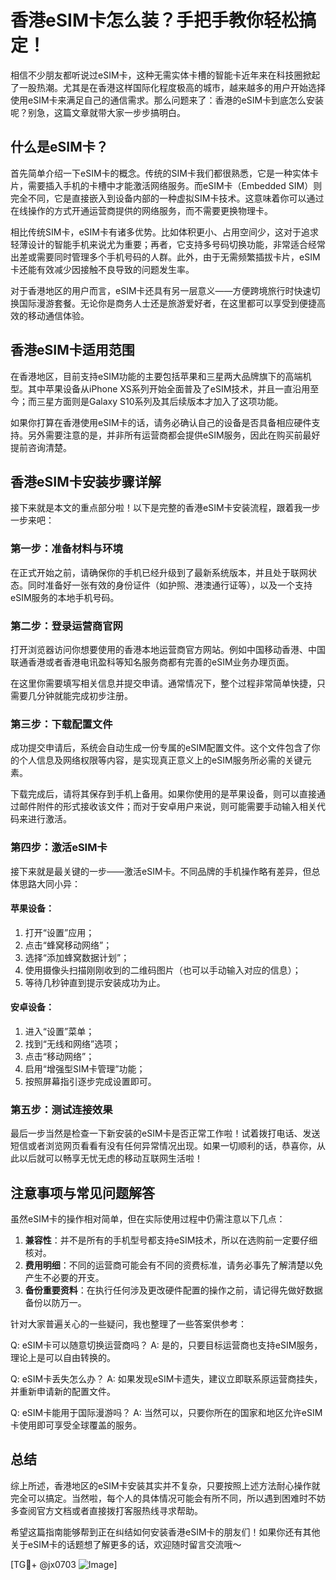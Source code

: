 # 香港eSIM卡怎么装？手把手教你轻松搞定！

相信不少朋友都听说过eSIM卡，这种无需实体卡槽的智能卡近年来在科技圈掀起了一股热潮。尤其是在香港这样国际化程度极高的城市，越来越多的用户开始选择使用eSIM卡来满足自己的通信需求。那么问题来了：香港的eSIM卡到底怎么安装呢？别急，这篇文章就带大家一步步搞明白。

## 什么是eSIM卡？

首先简单介绍一下eSIM卡的概念。传统的SIM卡我们都很熟悉，它是一种实体卡片，需要插入手机的卡槽中才能激活网络服务。而eSIM卡（Embedded SIM）则完全不同，它是直接嵌入到设备内部的一种虚拟SIM卡技术。这意味着你可以通过在线操作的方式开通运营商提供的网络服务，而不需要更换物理卡。

相比传统SIM卡，eSIM卡有诸多优势。比如体积更小、占用空间少，这对于追求轻薄设计的智能手机来说尤为重要；再者，它支持多号码切换功能，非常适合经常出差或需要同时管理多个手机号码的人群。此外，由于无需频繁插拔卡片，eSIM卡还能有效减少因接触不良导致的问题发生率。

对于香港地区的用户而言，eSIM卡还具有另一层意义——方便跨境旅行时快速切换国际漫游套餐。无论你是商务人士还是旅游爱好者，在这里都可以享受到便捷高效的移动通信体验。

## 香港eSIM卡适用范围

在香港地区，目前支持eSIM功能的主要包括苹果和三星两大品牌旗下的高端机型。其中苹果设备从iPhone XS系列开始全面普及了eSIM技术，并且一直沿用至今；而三星方面则是Galaxy S10系列及其后续版本才加入了这项功能。

如果你打算在香港使用eSIM卡的话，请务必确认自己的设备是否具备相应硬件支持。另外需要注意的是，并非所有运营商都会提供eSIM服务，因此在购买前最好提前咨询清楚。

## 香港eSIM卡安装步骤详解

接下来就是本文的重点部分啦！以下是完整的香港eSIM卡安装流程，跟着我一步一步来吧：

### 第一步：准备材料与环境

在正式开始之前，请确保你的手机已经升级到了最新系统版本，并且处于联网状态。同时准备好一张有效的身份证件（如护照、港澳通行证等），以及一个支持eSIM服务的本地手机号码。

### 第二步：登录运营商官网

打开浏览器访问你想要使用的香港本地运营商官方网站。例如中国移动香港、中国联通香港或者香港电讯盈科等知名服务商都有完善的eSIM业务办理页面。

在这里你需要填写相关信息并提交申请。通常情况下，整个过程非常简单快捷，只需要几分钟就能完成初步注册。

### 第三步：下载配置文件

成功提交申请后，系统会自动生成一份专属的eSIM配置文件。这个文件包含了你的个人信息及网络权限等内容，是实现真正意义上的eSIM服务所必需的关键元素。

下载完成后，请将其保存到手机上备用。如果你使用的是苹果设备，则可以直接通过邮件附件的形式接收该文件；而对于安卓用户来说，则可能需要手动输入相关代码来进行激活。

### 第四步：激活eSIM卡

接下来就是最关键的一步——激活eSIM卡。不同品牌的手机操作略有差异，但总体思路大同小异：

#### 苹果设备：
1. 打开“设置”应用；
2. 点击“蜂窝移动网络”；
3. 选择“添加蜂窝数据计划”；
4. 使用摄像头扫描刚刚收到的二维码图片（也可以手动输入对应的信息）；
5. 等待几秒钟直到提示安装成功为止。

#### 安卓设备：
1. 进入“设置”菜单；
2. 找到“无线和网络”选项；
3. 点击“移动网络”；
4. 启用“增强型SIM卡管理”功能；
5. 按照屏幕指引逐步完成设置即可。

### 第五步：测试连接效果

最后一步当然是检查一下新安装的eSIM卡是否正常工作啦！试着拨打电话、发送短信或者浏览网页看看有没有任何异常情况出现。如果一切顺利的话，恭喜你，从此以后就可以畅享无忧无虑的移动互联网生活啦！

## 注意事项与常见问题解答

虽然eSIM卡的操作相对简单，但在实际使用过程中仍需注意以下几点：

1. **兼容性**：并不是所有的手机型号都支持eSIM技术，所以在选购前一定要仔细核对。
2. **费用明细**：不同的运营商可能会有不同的资费标准，请务必事先了解清楚以免产生不必要的开支。
3. **备份重要资料**：在执行任何涉及更改硬件配置的操作之前，请记得先做好数据备份以防万一。

针对大家普遍关心的一些疑问，我也整理了一些答案供参考：

Q: eSIM卡可以随意切换运营商吗？
A: 是的，只要目标运营商也支持eSIM服务，理论上是可以自由转换的。

Q: eSIM卡丢失怎么办？
A: 如果发现eSIM卡遗失，建议立即联系原运营商挂失，并重新申请新的配置文件。

Q: eSIM卡能用于国际漫游吗？
A: 当然可以，只要你所在的国家和地区允许eSIM卡使用即可享受全球覆盖的服务。

## 总结

综上所述，香港地区的eSIM卡安装其实并不复杂，只要按照上述方法耐心操作就完全可以搞定。当然啦，每个人的具体情况可能会有所不同，所以遇到困难时不妨多查阅官方文档或者直接拨打客服热线寻求帮助。

希望这篇指南能够帮到正在纠结如何安装香港eSIM卡的朋友们！如果你还有其他关于eSIM卡的话题想了解更多的话，欢迎随时留言交流哦～

[TG💪+ @jx0703 ![Image](https://github.com/user-attachments/assets/dbca1d08-cadb-493c-b0ec-ad6f7a83f270)]